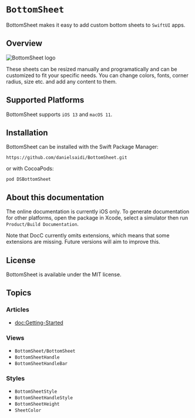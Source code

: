 # ``BottomSheet``

BottomSheet makes it easy to add custom bottom sheets to `SwiftUI` apps.



## Overview

![BottomSheet logo](Logo.png)

These sheets can be resized manually and programatically and can be customized to fit your specific needs. You can change colors, fonts, corner radius, size etc. and add any content to them.



## Supported Platforms

BottomSheet supports `iOS 13` and `macOS 11`.



## Installation

BottomSheet can be installed with the Swift Package Manager:

```
https://github.com/danielsaidi/BottomSheet.git
```

or with CocoaPods:

```
pod DSBottomSheet
```



## About this documentation

The online documentation is currently iOS only. To generate documentation for other platforms, open the package in Xcode, select a simulator then run `Product/Build Documentation`.

Note that DocC currently omits extensions, which means that some extensions are missing. Future versions will aim to improve this.



## License

BottomSheet is available under the MIT license.



## Topics

### Articles

- <doc:Getting-Started>

### Views

- ``BottomSheet/BottomSheet``
- ``BottomSheetHandle``
- ``BottomSheetHandleBar``

### Styles

- ``BottomSheetStyle``
- ``BottomSheetHandleStyle``
- ``BottomSheetHeight``
- ``SheetColor``
